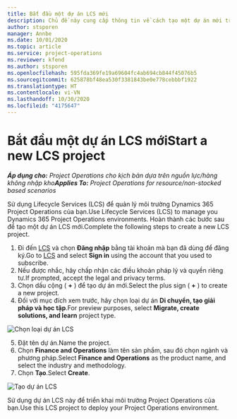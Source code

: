 ```yaml
---
title: Bắt đầu một dự án LCS mới
description: Chủ đề này cung cấp thông tin về cách tạo một dự án mới trong LCS cho môi trường Project Operations của bạn.
author: stsporen
manager: Annbe
ms.date: 10/01/2020
ms.topic: article
ms.service: project-operations
ms.reviewer: kfend
ms.author: stsporen
ms.openlocfilehash: 595fda369fe19a69604fc4ab694cb844f45076b5
ms.sourcegitcommit: 625878bf48ea530f3381843be0e778cebbbf1922
ms.translationtype: HT
ms.contentlocale: vi-VN
ms.lasthandoff: 10/30/2020
ms.locfileid: "4175647"
---
```

# <a name="start-a-new-lcs-project"></a><span data-ttu-id="51b04-103">Bắt đầu một dự án LCS mới</span><span class="sxs-lookup"><span data-stu-id="51b04-103">Start a new LCS project</span></span>

<span data-ttu-id="51b04-104">_**Áp dụng cho:** Project Operations cho kịch bản dựa trên nguồn lực/hàng không nhập kho_</span><span class="sxs-lookup"><span data-stu-id="51b04-104">_**Applies To:** Project Operations for resource/non-stocked based scenarios_</span></span>

<span data-ttu-id="51b04-105">Sử dụng Lifecycle Services (LCS) để quản lý môi trường Dynamics 365 Project Operations của bạn.</span><span class="sxs-lookup"><span data-stu-id="51b04-105">Use Lifecycle Services (LCS) to manage you Dynamics 365 Project Operations environments.</span></span> <span data-ttu-id="51b04-106">Hoàn thành các bước sau để tạo một dự án LCS mới.</span><span class="sxs-lookup"><span data-stu-id="51b04-106">Complete the following steps to create a new LCS project.</span></span>

1. <span data-ttu-id="51b04-107">Đi đến [LCS](https://lcs.dynamics.com/Logon/Index) và chọn **Đăng nhập** bằng tài khoản mà bạn đã dùng để đăng ký.</span><span class="sxs-lookup"><span data-stu-id="51b04-107">Go to [LCS](https://lcs.dynamics.com/Logon/Index) and select **Sign in** using the account that you used to subscribe.</span></span>
2. <span data-ttu-id="51b04-108">Nếu được nhắc, hãy chấp nhận các điều khoản pháp lý và quyền riêng tư.</span><span class="sxs-lookup"><span data-stu-id="51b04-108">If prompted, accept the legal and privacy terms.</span></span>
3. <span data-ttu-id="51b04-109">Chọn dấu cộng ( **+** ) để tạo dự án mới.</span><span class="sxs-lookup"><span data-stu-id="51b04-109">Select the plus sign ( **+** ) to create a new project.</span></span>
4. <span data-ttu-id="51b04-110">Đối với mục đích xem trước, hãy chọn loại dự án **Di chuyển, tạo giải pháp và học tập**.</span><span class="sxs-lookup"><span data-stu-id="51b04-110">For preview purposes, select **Migrate, create solutions, and learn** project type.</span></span>

  ![Chọn loại dự án LCS](./media/create-lcs-1.png)

5. <span data-ttu-id="51b04-112">Đặt tên dự án.</span><span class="sxs-lookup"><span data-stu-id="51b04-112">Name the project.</span></span> 
6. <span data-ttu-id="51b04-113">Chọn **Finance and Operations** làm tên sản phẩm, sau đó chọn ngành và phương pháp.</span><span class="sxs-lookup"><span data-stu-id="51b04-113">Select **Finance and Operations** as the product name, and select the industry and methodology.</span></span> 
7. <span data-ttu-id="51b04-114">Chọn **Tạo**.</span><span class="sxs-lookup"><span data-stu-id="51b04-114">Select **Create**.</span></span>

![Tạo dự án LCS](./media/create-lcs-2.png)

<span data-ttu-id="51b04-116">Sử dụng dự án LCS này để triển khai môi trường Project Operations của bạn.</span><span class="sxs-lookup"><span data-stu-id="51b04-116">Use this LCS project to deploy your Project Operations environment.</span></span>


